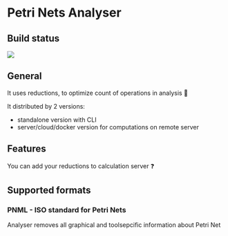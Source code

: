 # Petri Nets Analyser

## Build status
<a href="http://3.122.90.201:8111/viewType.html?buildTypeId=PetriNetsReductionAnalyzer_Build&guest=1">
<img src="http://3.122.90.201:8111/app/rest/builds/buildType:(id:PetriNetsReductionAnalyzer_Build)/statusIcon"/>
</a>

## General
It uses reductions, to optimize count of operations in analysis :bug:

It distributed by 2 versions:
- standalone version with CLI
- server/cloud/docker version for computations on remote server

## Features
You can add your reductions to calculation server :question:


## Supported formats
### PNML - ISO standard for Petri Nets
Analyser removes all graphical and toolsepcific information about Petri Net
